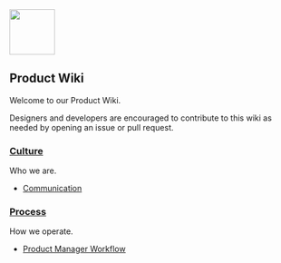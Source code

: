 <img src="https://s3.amazonaws.com/attn-assets/email-signature/logo.png" style="width: 80px">

## Product Wiki

Welcome to our Product Wiki. 

Designers and developers are encouraged to contribute to this wiki as needed by opening
an issue or pull request.

### [Culture](https://github.com/mkelleher921/docs-product/tree/master/01-Culture)

Who we are.

- [Communication](https://github.com/mkelleher921/docs-product/blob/master/01-Culture/Communication.md)


### [Process]()

How we operate.

- [Product Manager Workflow]()


